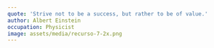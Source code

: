 ```yaml
---
quote: 'Strive not to be a success, but rather to be of value.'
author: Albert Einstein
occupation: Physicist
image: assets/media/recurso-7-2x.png
---
```

